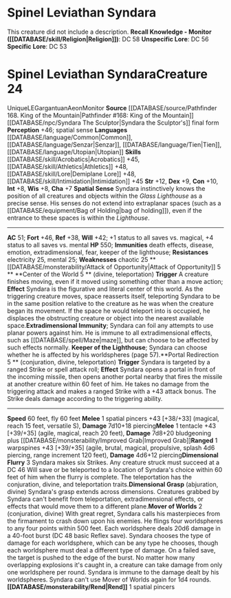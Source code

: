 ﻿---
ac: '51'
alignment: LE
all_resistance: null
burrow_speed: null
charisma: '+7'
climb_speed: null
constitution: '+10'
creature_ability:
- Attack of Opportunity
- Center of the World
- Dimensional Flurry
- Dimensional Grasp
- Extradimensional Immunity
- Keeper of the Lighthouse
- Mover of Worlds
- Portal Redirection
- Rend
- Spatial Sense
creature_family: null
dexterity: '+9'
element: null
fly_speed: '60'
fortitude: '+46'
hp: '550'
id: '1529'
immunity:
- '[[DATABASE/trait/Death|death]] effects'
- '[[DATABASE/trait/Disease|disease]]'
- '[[DATABASE/trait/Emotion|emotion]]'
- '[[DATABASE/trait/Extradimensional|extradimensional]]'
- '[[DATABASE/trait/Fear|fear]]'
- keeper of the lighthouse
intelligence: '+8'
land_speed: '60'
language:
- '[[DATABASE/language/Common|Common]]'
- '[[DATABASE/language/Senzar|Senzar]]'
- '[[DATABASE/language/Tien|Tien]]'
- '[[DATABASE/language/Utopian|Utopian]]'
level: '24'
max_speed: '60'
name: Spinel Leviathan Syndara
perception: '+46'
rarity: Unique
reflex: '+38'
resistance:
- '[[DATABASE/trait/Electricity|electricity]] 25'
- '[[DATABASE/trait/Mental|mental]] 25'
rus_type_level: null
sense:
- spatial sense
size: Gargantuan
skill:
- '[[DATABASE/skill/Acrobatics|Acrobatics]] +45'
- '[[DATABASE/skill/Athletics|Athletics]] +48'
- '[[DATABASE/skill/Lore|Demiplane Lore]] +48'
- '[[DATABASE/skill/Intimidation|Intimidation]] +45'
source: '[[DATABASE/source/Pathfinder 168. King of the Mountain|Pathfinder #168: King
  of the Mountain]]'
speed:
- 60 feet
- fly 60 feet
spell: null
strength: '+12'
strength_req: '12'
strongest_save:
- Fortitude
swim_speed: null
trait:
- '[[DATABASE/trait/Aeon|Aeon]]'
- '[[DATABASE/trait/Monitor|Monitor]]'
- '[[DATABASE/trait/Unique|Unique]]'
type: Creature
vision: null
weakest_save:
- Reflex
weakness:
- chaotic 25
will: '+42'
wisdom: '+8'

---
# Spinel Leviathan Syndara

This creature did not include a description.
**Recall Knowledge - Monitor ([[DATABASE/skill/Religion|Religion]])**: DC 58
**Unspecific Lore**: DC 56
**Specific Lore**: DC 53

# Spinel Leviathan Syndara<span class="item-type">Creature 24</span>

<span class="trait-unique item-trait">Unique</span><span class="trait-alignment item-trait">LE</span><span class="trait-size item-trait">Gargantuan</span><span class="item-trait">Aeon</span><span class="item-trait">Monitor</span>
**Source** [[DATABASE/source/Pathfinder 168. King of the Mountain|Pathfinder #168: King of the Mountain]]
[[DATABASE/npc/Syndara The Sculptor|Syndara the Sculptor's]] final form
**Perception** +46; spatial sense
**Languages** [[DATABASE/language/Common|Common]], [[DATABASE/language/Senzar|Senzar]], [[DATABASE/language/Tien|Tien]], [[DATABASE/language/Utopian|Utopian]]
**Skills** [[DATABASE/skill/Acrobatics|Acrobatics]] +45, [[DATABASE/skill/Athletics|Athletics]] +48, [[DATABASE/skill/Lore|Demiplane Lore]] +48, [[DATABASE/skill/Intimidation|Intimidation]] +45
**Str** +12, **Dex** +9, **Con** +10, **Int** +8, **Wis** +8, **Cha** +7
**Spatial Sense** Syndara instinctively knows the position of all creatures and objects within the _Glass Lighthouse_ as a precise sense. His senses do not extend into extraplanar spaces (such as a [[DATABASE/equipment/Bag of Holding|bag of holding]]), even if the entrance to these spaces is within the _Lighthouse_.

---
**AC** 51; **Fort** +46, **Ref** +38, **Will** +42; +1 status to all saves vs. magical, +4 status to all saves vs. mental
**HP** 550; **Immunities** death effects, disease, emotion, extradimensional, fear, keeper of the lighthouse; **Resistances** electricity 25, mental 25; **Weaknesses** chaotic 25
<span class="in-box-ability">**[[DATABASE/monsterability/Attack of Opportunity|Attack of Opportunity]] <span class="action-icon">5</span> ** </span><span class="in-box-ability">**Center of the World <span class="action-icon">5</span> ** (divine, teleportation) **Trigger** A creature finishes moving, even if it moved using something other than a move action; **Effect** Syndara is the figurative and literal center of this world. As the triggering creature moves, space reasserts itself, teleporting Syndara to be in the same position relative to the creature as he was when the creature began its movement. If the space he would teleport into is occupied, he displaces the obstructing creature or object into the nearest available space.</span><span class="in-box-ability">**Extradimensional Immunity**; Syndara can foil any attempts to use planar powers against him. He is immune to all extradimensional effects, such as [[DATABASE/spell/Maze|maze]], but can choose to be affected by such effects normally. </span><span class="in-box-ability">**Keeper of the Lighthouse**; Syndara can choose whether he is affected by his worldspheres (page 57).</span><span class="in-box-ability">**Portal Redirection <span class="action-icon">5</span> ** (conjuration, divine, teleportation) **Trigger** Syndara is targeted by a ranged Strike or spell attack roll; **Effect** Syndara opens a portal in front of the incoming missile, then opens another portal nearby that fires the missile at another creature within 60 feet of him. He takes no damage from the triggering attack and makes a ranged Strike with a +43 attack bonus. The Strike deals damage according to the triggering ability.</span>

---
**Speed** 60 feet, fly 60 feet
<span class="in-box-ability">**Melee** <span class="action-icon">1</span> spatial pincers +43 [+38/+33] (magical, reach 15 feet, versatile S), **Damage** 7d10+18 piercing</span><span class="in-box-ability">**Melee** <span class="action-icon">1</span> tentacle +43 [+39/+35] (agile, magical, reach 20 feet), **Damage** 7d8+20 bludgeoning plus [[DATABASE/monsterability/Improved Grab|Improved Grab]]</span><span class="in-box-ability">**Ranged** <span class="action-icon">1</span> warpspines +43 [+39/+35] (agile, brutal, magical, propulsive, splash 4d6 piercing, range increment 120 feet), **Damage** 4d6+12 piercing</span><span class="in-box-ability">**Dimensional Flurry** <span class="action-icon">3</span> Syndara makes six Strikes. Any creature struck must succeed at a DC 46 Will save or be teleported to a location of Syndara's choice within 60 feet of him when the flurry is complete. The teleportation has the conjuration, divine, and teleportation traits.</span><span class="in-box-ability">**Dimensional Grasp** (abjuration, divine) Syndara's grasp extends across dimensions. Creatures grabbed by Syndara can't benefit from teleportation, extradimensional effects, or effects that would move them to a different plane.</span><span class="in-box-ability">**Mover of Worlds** <span class="action-icon">2</span> (conjuration, divine) With great regret, Syndara calls his masterpieces from the firmament to crash down upon his enemies. He flings four worldspheres to any four points within 500 feet. Each worldsphere deals 20d6 damage in a 40-foot burst (DC 48 basic Reflex save). Syndara chooses the type of damage for each worldsphere, which can be any type he chooses, though each worldsphere must deal a different type of damage. On a failed save, the target is pushed to the edge of the burst. No matter how many overlapping explosions it's caught in, a creature can take damage from only one worldsphere per round. Syndara is immune to the damage dealt by his worldspheres. Syndara can't use Mover of Worlds again for 1d4 rounds.</span><span class="in-box-ability">**[[DATABASE/monsterability/Rend|Rend]]** <span class="action-icon">1</span> spatial pincers</span>